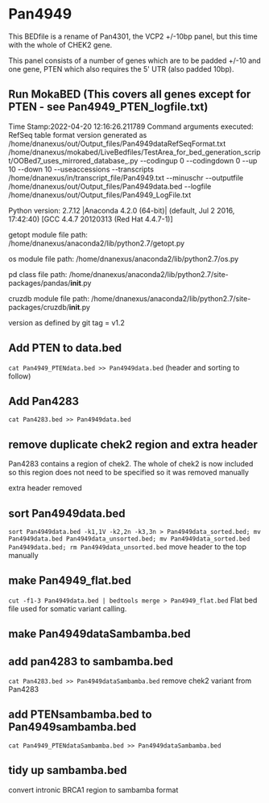 # Pan4949

This BEDfile is a rename of Pan4301, the VCP2 +/-10bp panel, but this time with the whole of CHEK2 gene.

This panel consists of a number of genes which are to be padded +/-10 and one gene, PTEN which also requires the 5' UTR (also padded 10bp).
## Run MokaBED (This covers all genes except for PTEN - see Pan4949_PTEN_logfile.txt)
Time Stamp:2022-04-20 12:16:26.211789
Command arguments executed:
RefSeq table format version generated as /home/dnanexus/out/Output_files/Pan4949dataRefSeqFormat.txt
/home/dnanexus/mokabed/LiveBedfiles/TestArea_for_bed_generation_script/OOBed7_uses_mirrored_database_.py --codingup 0 --codingdown 0 --up 10 --down 10 --useaccessions --transcripts /home/dnanexus/in/transcript_file/Pan4949.txt --minuschr --outputfile /home/dnanexus/out/Output_files/Pan4949data.bed --logfile /home/dnanexus/out/Output_files/Pan4949_LogFile.txt 

 Python version: 2.7.12 |Anaconda 4.2.0 (64-bit)| (default, Jul  2 2016, 17:42:40) 
[GCC 4.4.7 20120313 (Red Hat 4.4.7-1)]

 getopt module file path: /home/dnanexus/anaconda2/lib/python2.7/getopt.py

 os module file path: /home/dnanexus/anaconda2/lib/python2.7/os.py

 pd class file path: /home/dnanexus/anaconda2/lib/python2.7/site-packages/pandas/__init__.py

 cruzdb module file path: /home/dnanexus/anaconda2/lib/python2.7/site-packages/cruzdb/__init__.py

version as defined by git tag = v1.2

## Add PTEN to data.bed
`cat Pan4949_PTENdata.bed >> Pan4949data.bed`
(header and sorting to follow)

## Add Pan4283
`cat Pan4283.bed >> Pan4949data.bed`

## remove duplicate chek2 region and extra header
Pan4283 contains a region of chek2. The whole of chek2 is now included so this region does not need to be specified so it was removed manually

extra header removed

## sort Pan4949data.bed
`sort Pan4949data.bed -k1,1V -k2,2n -k3,3n > Pan4949data_sorted.bed; mv Pan4949data.bed Pan4949data_unsorted.bed; mv Pan4949data_sorted.bed Pan4949data.bed; rm Pan4949data_unsorted.bed`
move header to the top manually

## make Pan4949_flat.bed
`cut -f1-3 Pan4949data.bed | bedtools merge > Pan4949_flat.bed`
Flat bed file used for somatic variant calling.

## make Pan4949dataSambamba.bed
## add pan4283 to sambamba.bed
`cat Pan4283.bed >> Pan4949dataSambamba.bed`
remove chek2 variant from Pan4283

## add PTENsambamba.bed to Pan4949sambamba.bed
`cat Pan4949_PTENdataSambamba.bed >> Pan4949dataSambamba.bed`

## tidy up sambamba.bed
convert intronic BRCA1 region to sambamba format